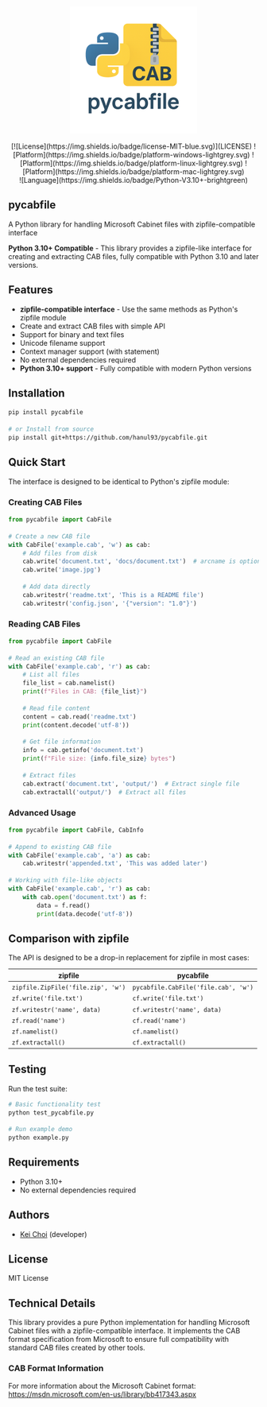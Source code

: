 <p align="center">
	<img src="https://github.com/hanul93/pycabfile/blob/1.0.1/doc/pycabfile_logo.png" width="256" alt="pycabfile logo">
</p>

<p align="center">
	[![License](https://img.shields.io/badge/license-MIT-blue.svg)](LICENSE)
	![Platform](https://img.shields.io/badge/platform-windows-lightgrey.svg)
	![Platform](https://img.shields.io/badge/platform-linux-lightgrey.svg)
	![Platform](https://img.shields.io/badge/platform-mac-lightgrey.svg)<br>
	![Language](https://img.shields.io/badge/Python-V3.10+-brightgreen)
</p>

## pycabfile

A Python library for handling Microsoft Cabinet files with zipfile-compatible interface

**Python 3.10+ Compatible** - This library provides a zipfile-like interface for creating and extracting CAB files, fully compatible with Python 3.10 and later versions.

## Features

- **zipfile-compatible interface** - Use the same methods as Python's zipfile module
- Create and extract CAB files with simple API
- Support for binary and text files
- Unicode filename support
- Context manager support (with statement)
- No external dependencies required
- **Python 3.10+ support** - Fully compatible with modern Python versions

## Installation

```bash
pip install pycabfile

# or Install from source
pip install git+https://github.com/hanul93/pycabfile.git
```

## Quick Start

The interface is designed to be identical to Python's zipfile module:

### Creating CAB Files

```python
from pycabfile import CabFile

# Create a new CAB file
with CabFile('example.cab', 'w') as cab:
    # Add files from disk
    cab.write('document.txt', 'docs/document.txt')  # arcname is optional
    cab.write('image.jpg')

    # Add data directly
    cab.writestr('readme.txt', 'This is a README file')
    cab.writestr('config.json', '{"version": "1.0"}')
```

### Reading CAB Files

```python
from pycabfile import CabFile

# Read an existing CAB file
with CabFile('example.cab', 'r') as cab:
    # List all files
    file_list = cab.namelist()
    print(f"Files in CAB: {file_list}")

    # Read file content
    content = cab.read('readme.txt')
    print(content.decode('utf-8'))

    # Get file information
    info = cab.getinfo('document.txt')
    print(f"File size: {info.file_size} bytes")

    # Extract files
    cab.extract('document.txt', 'output/')  # Extract single file
    cab.extractall('output/')  # Extract all files
```

### Advanced Usage

```python
from pycabfile import CabFile, CabInfo

# Append to existing CAB file
with CabFile('example.cab', 'a') as cab:
    cab.writestr('appended.txt', 'This was added later')

# Working with file-like objects
with CabFile('example.cab', 'r') as cab:
    with cab.open('document.txt') as f:
        data = f.read()
        print(data.decode('utf-8'))
```

## Comparison with zipfile

The API is designed to be a drop-in replacement for zipfile in most cases:

| zipfile                            | pycabfile                            |
| ---------------------------------- | ------------------------------------ |
| `zipfile.ZipFile('file.zip', 'w')` | `pycabfile.CabFile('file.cab', 'w')` |
| `zf.write('file.txt')`             | `cf.write('file.txt')`               |
| `zf.writestr('name', data)`        | `cf.writestr('name', data)`          |
| `zf.read('name')`                  | `cf.read('name')`                    |
| `zf.namelist()`                    | `cf.namelist()`                      |
| `zf.extractall()`                  | `cf.extractall()`                    |

## Testing

Run the test suite:

```bash
# Basic functionality test
python test_pycabfile.py

# Run example demo
python example.py
```

## Requirements

- Python 3.10+
- No external dependencies required

## Authors

- [Kei Choi](https://github.com/hanul93) (developer)

## License

MIT License

## Technical Details

This library provides a pure Python implementation for handling Microsoft Cabinet files with a zipfile-compatible interface. It implements the CAB format specification from Microsoft to ensure full compatibility with standard CAB files created by other tools.

### CAB Format Information

For more information about the Microsoft Cabinet format:
https://msdn.microsoft.com/en-us/library/bb417343.aspx
